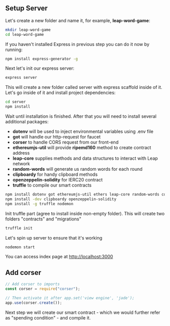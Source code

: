 Setup Server
---  
Let's create a new folder and name it, for example, **leap-word-game**:

```bash
mkdir leap-word-game
cd leap-word-game
```
If you haven't installed Express in previous step you can do it now by running:
```bash
npm install express-generator -g
```

Next let's init our express server:
```bash
express server
```

This will create a new folder called server with express scaffold inside of it. Let's go inside of it and install project
dependencies:
```bash
cd server
npm install
```

Wait until installation is finished. After that you will need to install several additional packages:  
- **dotenv** will be used to inject environmental variables using .env file  
- **got** will handle our http-request for faucet  
- **corser** to handle CORS request from our front-end  
- **ethereumjs-util** will provide **ripemd160** method to create contract address  
- **leap-core** supplies methods and data structures to interact with Leap network  
- **random-words** will generate us random words for each round  
- **clipboardy** for handy clipboard methods  
- **openzeppelin-solidity** for IERC20 contract  
- **truffle** to compile our smart contracts  

```bash
npm install dotenv got ethereumjs-util ethers leap-core random-words corser
npm install -dev clipboardy openzeppelin-solidity
npm install -g truffle nodemon
```

Init truffle part (agree to install inside non-empty folder). This will create two folders "contracts" and "migrations"
```bash
truffle init
```

Let's spin up server to ensure that it's working
```bash
nodemon start
```
You can access index page at [http://localhost:3000](http://localhost:3000)

Add corser
---  
```javascript
// Add corser to imports
const corser = require("corser");

// Then activate it after app.set('view engine', 'jade');
app.use(corser.create());
```

Next step we will create our smart contract - which we would further refer as "spending condition" - and compile it.



